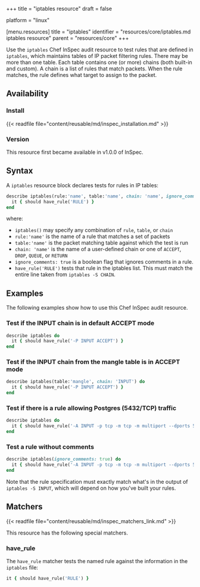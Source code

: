 +++
title = "iptables resource"
draft = false

platform = "linux"

[menu.resources]
    title = "iptables"
    identifier = "resources/core/iptables.md iptables resource"
    parent = "resources/core"
+++

Use the `iptables` Chef InSpec audit resource to test rules that are defined in `iptables`, which maintains tables of IP packet filtering rules. There may be more than one table. Each table contains one (or more) chains (both built-in and custom). A chain is a list of rules that match packets. When the rule matches, the rule defines what target to assign to the packet.

## Availability

### Install

{{< readfile file="content/reusable/md/inspec_installation.md" >}}

### Version

This resource first became available in v1.0.0 of InSpec.

## Syntax

A `iptables` resource block declares tests for rules in IP tables:

```ruby
describe iptables(rule:'name', table:'name', chain: 'name', ignore_comments: true) do
  it { should have_rule('RULE') }
end
```

where:

- `iptables()` may specify any combination of `rule`, `table`, or `chain`
- `rule:'name'` is the name of a rule that matches a set of packets
- `table:'name'` is the packet matching table against which the test is run
- `chain: 'name'` is the name of a user-defined chain or one of `ACCEPT`, `DROP`, `QUEUE`, or `RETURN`
- `ignore_comments: true` is a boolean flag that ignores comments in a rule.
- `have_rule('RULE')` tests that rule in the iptables list. This must match the entire line taken from `iptables -S CHAIN`.

## Examples

The following examples show how to use this Chef InSpec audit resource.

### Test if the INPUT chain is in default ACCEPT mode

```ruby
describe iptables do
  it { should have_rule('-P INPUT ACCEPT') }
end
```

### Test if the INPUT chain from the mangle table is in ACCEPT mode

```ruby
describe iptables(table:'mangle', chain: 'INPUT') do
  it { should have_rule('-P INPUT ACCEPT') }
end
```

### Test if there is a rule allowing Postgres (5432/TCP) traffic

```ruby
describe iptables do
  it { should have_rule('-A INPUT -p tcp -m tcp -m multiport --dports 5432 -m comment --comment "postgres" -j ACCEPT') }
end
```

### Test a rule without comments

```ruby
describe iptables(ignore_comments: true) do
  it { should have_rule('-A INPUT -p tcp -m tcp -m multiport --dports 5432 -j ACCEPT') }
end
```

Note that the rule specification must exactly match what's in the output of `iptables -S INPUT`, which will depend on how you've built your rules.

## Matchers

{{< readfile file="content/reusable/md/inspec_matchers_link.md" >}}

This resource has the following special matchers.

### have_rule

The `have_rule` matcher tests the named rule against the information in the `iptables` file:

```ruby
it { should have_rule('RULE') }
```
